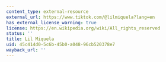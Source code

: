 ```yaml
---
content_type: external-resource
external_url: https://www.tiktok.com/@lilmiquela?lang=en
has_external_license_warning: true
license: https://en.wikipedia.org/wiki/All_rights_reserved
status: ''
title: Lil Miquela
uid: 45c414d0-5c6b-45b0-a048-96cb520378e7
wayback_url: ''
---
```

